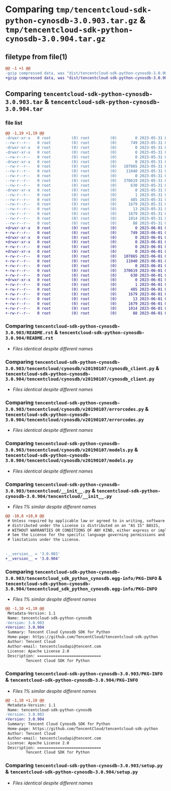 # Comparing `tmp/tencentcloud-sdk-python-cynosdb-3.0.903.tar.gz` & `tmp/tencentcloud-sdk-python-cynosdb-3.0.904.tar.gz`

## filetype from file(1)

```diff
@@ -1 +1 @@
-gzip compressed data, was "dist/tencentcloud-sdk-python-cynosdb-3.0.903.tar", last modified: Wed May 31 02:09:03 2023, max compression
+gzip compressed data, was "dist/tencentcloud-sdk-python-cynosdb-3.0.904.tar", last modified: Thu Jun  1 02:32:06 2023, max compression
```

## Comparing `tencentcloud-sdk-python-cynosdb-3.0.903.tar` & `tencentcloud-sdk-python-cynosdb-3.0.904.tar`

### file list

```diff
@@ -1,19 +1,19 @@
-drwxr-xr-x   0 root         (0) root         (0)        0 2023-05-31 02:09:03.000000 tencentcloud-sdk-python-cynosdb-3.0.903/
--rw-r--r--   0 root         (0) root         (0)      749 2023-05-31 02:09:03.000000 tencentcloud-sdk-python-cynosdb-3.0.903/README.rst
-drwxr-xr-x   0 root         (0) root         (0)        0 2023-05-31 02:09:03.000000 tencentcloud-sdk-python-cynosdb-3.0.903/tencentcloud/
-drwxr-xr-x   0 root         (0) root         (0)        0 2023-05-31 02:09:03.000000 tencentcloud-sdk-python-cynosdb-3.0.903/tencentcloud/cynosdb/
--rw-r--r--   0 root         (0) root         (0)        0 2023-05-31 02:09:03.000000 tencentcloud-sdk-python-cynosdb-3.0.903/tencentcloud/cynosdb/__init__.py
-drwxr-xr-x   0 root         (0) root         (0)        0 2023-05-31 02:09:03.000000 tencentcloud-sdk-python-cynosdb-3.0.903/tencentcloud/cynosdb/v20190107/
--rw-r--r--   0 root         (0) root         (0)   107865 2023-05-31 02:09:03.000000 tencentcloud-sdk-python-cynosdb-3.0.903/tencentcloud/cynosdb/v20190107/cynosdb_client.py
--rw-r--r--   0 root         (0) root         (0)    11040 2023-05-31 02:09:03.000000 tencentcloud-sdk-python-cynosdb-3.0.903/tencentcloud/cynosdb/v20190107/errorcodes.py
--rw-r--r--   0 root         (0) root         (0)        0 2023-05-31 02:09:03.000000 tencentcloud-sdk-python-cynosdb-3.0.903/tencentcloud/cynosdb/v20190107/__init__.py
--rw-r--r--   0 root         (0) root         (0)   370619 2023-05-31 02:09:03.000000 tencentcloud-sdk-python-cynosdb-3.0.903/tencentcloud/cynosdb/v20190107/models.py
--rw-r--r--   0 root         (0) root         (0)      630 2023-05-31 02:09:03.000000 tencentcloud-sdk-python-cynosdb-3.0.903/tencentcloud/__init__.py
-drwxr-xr-x   0 root         (0) root         (0)        0 2023-05-31 02:09:03.000000 tencentcloud-sdk-python-cynosdb-3.0.903/tencentcloud_sdk_python_cynosdb.egg-info/
--rw-r--r--   0 root         (0) root         (0)        1 2023-05-31 02:09:03.000000 tencentcloud-sdk-python-cynosdb-3.0.903/tencentcloud_sdk_python_cynosdb.egg-info/dependency_links.txt
--rw-r--r--   0 root         (0) root         (0)      485 2023-05-31 02:09:03.000000 tencentcloud-sdk-python-cynosdb-3.0.903/tencentcloud_sdk_python_cynosdb.egg-info/SOURCES.txt
--rw-r--r--   0 root         (0) root         (0)     1679 2023-05-31 02:09:03.000000 tencentcloud-sdk-python-cynosdb-3.0.903/tencentcloud_sdk_python_cynosdb.egg-info/PKG-INFO
--rw-r--r--   0 root         (0) root         (0)       13 2023-05-31 02:09:03.000000 tencentcloud-sdk-python-cynosdb-3.0.903/tencentcloud_sdk_python_cynosdb.egg-info/top_level.txt
--rw-r--r--   0 root         (0) root         (0)     1679 2023-05-31 02:09:03.000000 tencentcloud-sdk-python-cynosdb-3.0.903/PKG-INFO
--rw-r--r--   0 root         (0) root         (0)     1014 2023-05-31 02:09:03.000000 tencentcloud-sdk-python-cynosdb-3.0.903/setup.py
--rw-r--r--   0 root         (0) root         (0)       88 2023-05-31 02:09:03.000000 tencentcloud-sdk-python-cynosdb-3.0.903/setup.cfg
+drwxr-xr-x   0 root         (0) root         (0)        0 2023-06-01 02:32:06.000000 tencentcloud-sdk-python-cynosdb-3.0.904/
+-rw-r--r--   0 root         (0) root         (0)      749 2023-06-01 02:32:06.000000 tencentcloud-sdk-python-cynosdb-3.0.904/README.rst
+drwxr-xr-x   0 root         (0) root         (0)        0 2023-06-01 02:32:06.000000 tencentcloud-sdk-python-cynosdb-3.0.904/tencentcloud/
+drwxr-xr-x   0 root         (0) root         (0)        0 2023-06-01 02:32:06.000000 tencentcloud-sdk-python-cynosdb-3.0.904/tencentcloud/cynosdb/
+-rw-r--r--   0 root         (0) root         (0)        0 2023-06-01 02:32:06.000000 tencentcloud-sdk-python-cynosdb-3.0.904/tencentcloud/cynosdb/__init__.py
+drwxr-xr-x   0 root         (0) root         (0)        0 2023-06-01 02:32:06.000000 tencentcloud-sdk-python-cynosdb-3.0.904/tencentcloud/cynosdb/v20190107/
+-rw-r--r--   0 root         (0) root         (0)   107865 2023-06-01 02:32:06.000000 tencentcloud-sdk-python-cynosdb-3.0.904/tencentcloud/cynosdb/v20190107/cynosdb_client.py
+-rw-r--r--   0 root         (0) root         (0)    11040 2023-06-01 02:32:06.000000 tencentcloud-sdk-python-cynosdb-3.0.904/tencentcloud/cynosdb/v20190107/errorcodes.py
+-rw-r--r--   0 root         (0) root         (0)        0 2023-06-01 02:32:06.000000 tencentcloud-sdk-python-cynosdb-3.0.904/tencentcloud/cynosdb/v20190107/__init__.py
+-rw-r--r--   0 root         (0) root         (0)   370619 2023-06-01 02:32:06.000000 tencentcloud-sdk-python-cynosdb-3.0.904/tencentcloud/cynosdb/v20190107/models.py
+-rw-r--r--   0 root         (0) root         (0)      630 2023-06-01 02:32:06.000000 tencentcloud-sdk-python-cynosdb-3.0.904/tencentcloud/__init__.py
+drwxr-xr-x   0 root         (0) root         (0)        0 2023-06-01 02:32:06.000000 tencentcloud-sdk-python-cynosdb-3.0.904/tencentcloud_sdk_python_cynosdb.egg-info/
+-rw-r--r--   0 root         (0) root         (0)        1 2023-06-01 02:32:06.000000 tencentcloud-sdk-python-cynosdb-3.0.904/tencentcloud_sdk_python_cynosdb.egg-info/dependency_links.txt
+-rw-r--r--   0 root         (0) root         (0)      485 2023-06-01 02:32:06.000000 tencentcloud-sdk-python-cynosdb-3.0.904/tencentcloud_sdk_python_cynosdb.egg-info/SOURCES.txt
+-rw-r--r--   0 root         (0) root         (0)     1679 2023-06-01 02:32:06.000000 tencentcloud-sdk-python-cynosdb-3.0.904/tencentcloud_sdk_python_cynosdb.egg-info/PKG-INFO
+-rw-r--r--   0 root         (0) root         (0)       13 2023-06-01 02:32:06.000000 tencentcloud-sdk-python-cynosdb-3.0.904/tencentcloud_sdk_python_cynosdb.egg-info/top_level.txt
+-rw-r--r--   0 root         (0) root         (0)     1679 2023-06-01 02:32:06.000000 tencentcloud-sdk-python-cynosdb-3.0.904/PKG-INFO
+-rw-r--r--   0 root         (0) root         (0)     1014 2023-06-01 02:32:06.000000 tencentcloud-sdk-python-cynosdb-3.0.904/setup.py
+-rw-r--r--   0 root         (0) root         (0)       88 2023-06-01 02:32:06.000000 tencentcloud-sdk-python-cynosdb-3.0.904/setup.cfg
```

### Comparing `tencentcloud-sdk-python-cynosdb-3.0.903/README.rst` & `tencentcloud-sdk-python-cynosdb-3.0.904/README.rst`

 * *Files identical despite different names*

### Comparing `tencentcloud-sdk-python-cynosdb-3.0.903/tencentcloud/cynosdb/v20190107/cynosdb_client.py` & `tencentcloud-sdk-python-cynosdb-3.0.904/tencentcloud/cynosdb/v20190107/cynosdb_client.py`

 * *Files identical despite different names*

### Comparing `tencentcloud-sdk-python-cynosdb-3.0.903/tencentcloud/cynosdb/v20190107/errorcodes.py` & `tencentcloud-sdk-python-cynosdb-3.0.904/tencentcloud/cynosdb/v20190107/errorcodes.py`

 * *Files identical despite different names*

### Comparing `tencentcloud-sdk-python-cynosdb-3.0.903/tencentcloud/cynosdb/v20190107/models.py` & `tencentcloud-sdk-python-cynosdb-3.0.904/tencentcloud/cynosdb/v20190107/models.py`

 * *Files identical despite different names*

### Comparing `tencentcloud-sdk-python-cynosdb-3.0.903/tencentcloud/__init__.py` & `tencentcloud-sdk-python-cynosdb-3.0.904/tencentcloud/__init__.py`

 * *Files 1% similar despite different names*

```diff
@@ -10,8 +10,8 @@
 # Unless required by applicable law or agreed to in writing, software
 # distributed under the License is distributed on an "AS IS" BASIS,
 # WITHOUT WARRANTIES OR CONDITIONS OF ANY KIND, either express or implied.
 # See the License for the specific language governing permissions and
 # limitations under the License.
 
 
-__version__ = '3.0.903'
+__version__ = '3.0.904'
```

### Comparing `tencentcloud-sdk-python-cynosdb-3.0.903/tencentcloud_sdk_python_cynosdb.egg-info/PKG-INFO` & `tencentcloud-sdk-python-cynosdb-3.0.904/tencentcloud_sdk_python_cynosdb.egg-info/PKG-INFO`

 * *Files 1% similar despite different names*

```diff
@@ -1,10 +1,10 @@
 Metadata-Version: 1.1
 Name: tencentcloud-sdk-python-cynosdb
-Version: 3.0.903
+Version: 3.0.904
 Summary: Tencent Cloud Cynosdb SDK for Python
 Home-page: https://github.com/TencentCloud/tencentcloud-sdk-python
 Author: Tencent Cloud
 Author-email: tencentcloudapi@tencent.com
 License: Apache License 2.0
 Description: ============================
         Tencent Cloud SDK for Python
```

### Comparing `tencentcloud-sdk-python-cynosdb-3.0.903/PKG-INFO` & `tencentcloud-sdk-python-cynosdb-3.0.904/PKG-INFO`

 * *Files 1% similar despite different names*

```diff
@@ -1,10 +1,10 @@
 Metadata-Version: 1.1
 Name: tencentcloud-sdk-python-cynosdb
-Version: 3.0.903
+Version: 3.0.904
 Summary: Tencent Cloud Cynosdb SDK for Python
 Home-page: https://github.com/TencentCloud/tencentcloud-sdk-python
 Author: Tencent Cloud
 Author-email: tencentcloudapi@tencent.com
 License: Apache License 2.0
 Description: ============================
         Tencent Cloud SDK for Python
```

### Comparing `tencentcloud-sdk-python-cynosdb-3.0.903/setup.py` & `tencentcloud-sdk-python-cynosdb-3.0.904/setup.py`

 * *Files identical despite different names*

